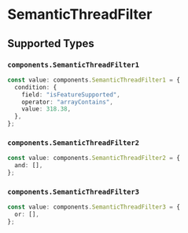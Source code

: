 # SemanticThreadFilter


## Supported Types

### `components.SemanticThreadFilter1`

```typescript
const value: components.SemanticThreadFilter1 = {
  condition: {
    field: "isFeatureSupported",
    operator: "arrayContains",
    value: 318.38,
  },
};
```

### `components.SemanticThreadFilter2`

```typescript
const value: components.SemanticThreadFilter2 = {
  and: [],
};
```

### `components.SemanticThreadFilter3`

```typescript
const value: components.SemanticThreadFilter3 = {
  or: [],
};
```

